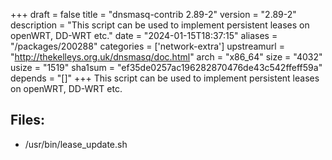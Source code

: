 +++
draft = false
title = "dnsmasq-contrib 2.89-2"
version = "2.89-2"
description = "This script can be used to implement persistent leases on openWRT, DD-WRT etc."
date = "2024-01-15T18:37:15"
aliases = "/packages/200288"
categories = ['network-extra']
upstreamurl = "http://thekelleys.org.uk/dnsmasq/doc.html"
arch = "x86_64"
size = "4032"
usize = "1519"
sha1sum = "ef35de0257ac196282870476de43c542ffeff59a"
depends = "[]"
+++
This script can be used to implement persistent leases on openWRT, DD-WRT etc.

## Files: 
* /usr/bin/lease_update.sh
